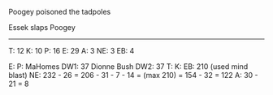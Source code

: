 Poogey poisoned the tadpoles

Essek slaps Poogey

-------

T: 12
K: 10
P: 16
E: 29
A: 3
NE: 3
EB: 4

E:
P:
MaHomes DW1: 37
Dionne Bush DW2: 37
T:
K:
EB: 210 (used mind blast)
NE: 232 - 26 = 206 - 31 - 7 - 14 = (max 210) = 154 - 32 = 122
A: 30 - 21 = 8